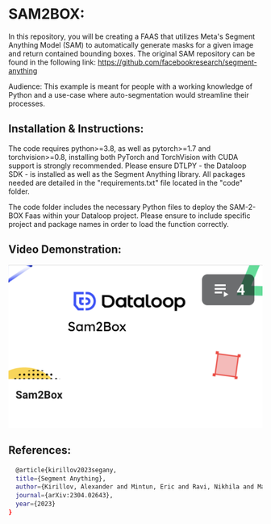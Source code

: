 # SAM2BOX: 
In this repository, you will be creating a FAAS that utilizes Meta's Segment Anything Model (SAM) to automatically generate masks for a given image and return contained bounding boxes. The original SAM repository can be found in the following link: https://github.com/facebookresearch/segment-anything


Audience: This example is meant for people with a working knowledge of Python and a use-case where auto-segmentation would streamline their processes.

## Installation & Instructions:
The code requires python>=3.8, as well as pytorch>=1.7 and torchvision>=0.8, installing both PyTorch and TorchVision with CUDA support is strongly recommended. Please ensure DTLPY - the Dataloop SDK - is installed as well as the Segment Anything library. All packages needed are detailed in the "requirements.txt" file located in the "code" folder.

The code folder includes the necessary Python files to deploy the SAM-2-BOX Faas within your Dataloop project. Please ensure to include specific project and package names in order to load the function correctly.


## Video Demonstration:

<a href="https://app.guidde.com/playbooks/playlist/a1wWTznUYk3Lz2XfNr7CnV?origin=5t6jUg49oKbdkAHbb3uDjMR9MDr2&active=0" rel="noreferrer noopener">![Video Demonstrations](https://github.com/dataloop-ai-apps/sam2box/blob/main/images/StartOfVideo.png)</a>



## References:
```sh
  @article{kirillov2023segany,
  title={Segment Anything},
  author={Kirillov, Alexander and Mintun, Eric and Ravi, Nikhila and Mao, Hanzi and Rolland, Chloe and Gustafson, Laura and Xiao, Tete and Whitehead, Spencer and Berg, Alexander C. and Lo, Wan-Yen and Doll{\'a}r, Piotr and Girshick, Ross},
  journal={arXiv:2304.02643},
  year={2023}
}
  ```

